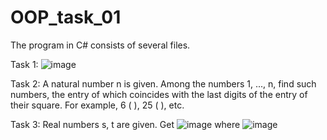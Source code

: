 # OOP_task_01
The program in C# consists of several files.

Task 1: 
![image](https://user-images.githubusercontent.com/112855919/229353833-bdadc3fa-3046-4a08-90ed-12f9f05a0eeb.png)

Task 2:
A natural number n is given. Among the numbers 1, ..., n, find such numbers, 
the entry of which coincides with the last digits of the entry of their square. 
For example, 6 ( ), 25 ( ), etc.

Task 3:
Real numbers s, t are given. Get
![image](https://user-images.githubusercontent.com/112855919/229353909-6ba19720-8947-4bb1-85ee-1a83d532bef3.png)
where ![image](https://user-images.githubusercontent.com/112855919/229353932-f3bbed76-8733-40ec-825e-18483500118b.png)
